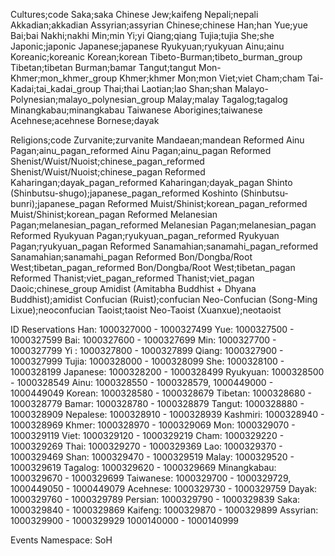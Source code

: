 Cultures;code
Saka;saka
Chinese Jew;kaifeng
Nepali;nepali
Akkadian;akkadian
Assyrian;assyrian
Chinese;chinese
Han;han
Yue;yue
Bai;bai
Nakhi;nakhi
Min;min
Yi;yi
Qiang;qiang
Tujia;tujia
She;she
Japonic;japonic
Japanese;japanese
Ryukyuan;ryukyuan
Ainu;ainu
Koreanic;koreanic
Korean;korean
Tibeto-Burman;tibeto_burman_group
Tibetan;tibetan
Burman;bamar
Tangut;tangut
Mon-Khmer;mon_khmer_group
Khmer;khmer
Mon;mon
Viet;viet
Cham;cham
Tai-Kadai;tai_kadai_group
Thai;thai
Laotian;lao
Shan;shan
Malayo-Polynesian;malayo_polynesian_group
Malay;malay
Tagalog;tagalog
Minangkabau;minangkabau
Taiwanese Aborigines;taiwanese
Acehnese;acehnese
Bornese;dayak

Religions;code
Zurvanite;zurvanite
Mandaean;mandean
Reformed Ainu Pagan;ainu_pagan_reformed
Ainu Pagan;ainu_pagan
Reformed Shenist/Wuist/Nuoist;chinese_pagan_reformed
Shenist/Wuist/Nuoist;chinese_pagan
Reformed Kaharingan;dayak_pagan_reformed
Kaharingan;dayak_pagan
Shinto (Shinbutsu-shugo);japanese_pagan_reformed
Koshinto (Shinbutsu-bunri);japanese_pagan
Reformed Muist/Shinist;korean_pagan_reformed
Muist/Shinist;korean_pagan
Reformed Melanesian Pagan;melanesian_pagan_reformed
Melanesian Pagan;melanesian_pagan
Reformed Ryukyuan Pagan;ryukyuan_pagan_reformed
Ryukyuan Pagan;ryukyuan_pagan
Reformed Sanamahian;sanamahi_pagan_reformed
Sanamahian;sanamahi_pagan
Reformed Bon/Dongba/Root West;tibetan_pagan_reformed
Bon/Dongba/Root West;tibetan_pagan
Reformed Thanist;viet_pagan_reformed
Thanist;viet_pagan
Daoic;chinese_group
Amidist (Amitabha Buddhist + Dhyana Buddhist);amidist
Confucian (Ruist);confucian
Neo-Confucian (Song-Ming Lixue);neoconfucian
Taoist;taoist
Neo-Taoist (Xuanxue);neotaoist

ID Reservations
Han: 1000327000 - 1000327499
Yue: 1000327500 - 1000327599
Bai: 1000327600 - 1000327699
Min: 1000327700 - 1000327799
Yi : 1000327800 - 1000327899
Qiang: 1000327900 - 1000327999
Tujia: 1000328000 - 1000328099
She: 1000328100 - 1000328199
Japanese: 1000328200 - 1000328499
Ryukyuan: 1000328500 - 1000328549
Ainu: 1000328550 - 1000328579, 1000449000 - 1000449049
Korean: 1000328580 - 1000328679
Tibetan: 1000328680 - 1000328779
Bamar: 1000328780 - 1000328879
Tangut: 1000328880 - 1000328909
Nepalese: 1000328910 - 1000328939
Kashmiri: 1000328940 - 1000328969
Khmer: 1000328970 - 1000329069
Mon: 1000329070 - 1000329119
Viet: 1000329120 - 1000329219
Cham: 1000329220 - 1000329269
Thai: 1000329270 - 1000329369
Lao: 1000329370 - 1000329469
Shan: 1000329470 - 1000329519
Malay: 1000329520 - 1000329619
Tagalog: 1000329620 - 1000329669
Minangkabau: 1000329670 - 1000329699
Taiwanese: 1000329700 - 1000329729, 1000449050 - 1000449079 
Acehnese: 1000329730 - 1000329759
Dayak: 1000329760 - 1000329789
Persian: 1000329790 - 1000329839
Saka: 1000329840 - 1000329869
Kaifeng: 1000329870 - 1000329899
Assyrian: 1000329900 - 1000329929
1000140000 - 1000140999

Events
Namespace: SoH
